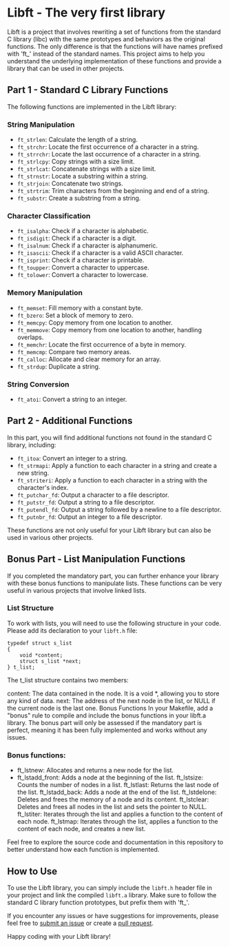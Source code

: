 # Libft - The very first library

Libft is a project that involves rewriting a set of functions from the standard C library (libc) with the same prototypes and behaviors as the original functions. The only difference is that the functions will have names prefixed with 'ft_' instead of the standard names. This project aims to help you understand the underlying implementation of these functions and provide a library that can be used in other projects.

## Part 1 - Standard C Library Functions

The following functions are implemented in the Libft library:

### String Manipulation
- `ft_strlen`: Calculate the length of a string.
- `ft_strchr`: Locate the first occurrence of a character in a string.
- `ft_strrchr`: Locate the last occurrence of a character in a string.
- `ft_strlcpy`: Copy strings with a size limit.
- `ft_strlcat`: Concatenate strings with a size limit.
- `ft_strnstr`: Locate a substring within a string.
- `ft_strjoin`: Concatenate two strings.
- `ft_strtrim`: Trim characters from the beginning and end of a string.
- `ft_substr`: Create a substring from a string.

### Character Classification
- `ft_isalpha`: Check if a character is alphabetic.
- `ft_isdigit`: Check if a character is a digit.
- `ft_isalnum`: Check if a character is alphanumeric.
- `ft_isascii`: Check if a character is a valid ASCII character.
- `ft_isprint`: Check if a character is printable.
- `ft_toupper`: Convert a character to uppercase.
- `ft_tolower`: Convert a character to lowercase.

### Memory Manipulation
- `ft_memset`: Fill memory with a constant byte.
- `ft_bzero`: Set a block of memory to zero.
- `ft_memcpy`: Copy memory from one location to another.
- `ft_memmove`: Copy memory from one location to another, handling overlaps.
- `ft_memchr`: Locate the first occurrence of a byte in memory.
- `ft_memcmp`: Compare two memory areas.
- `ft_calloc`: Allocate and clear memory for an array.
- `ft_strdup`: Duplicate a string.

### String Conversion
- `ft_atoi`: Convert a string to an integer.

## Part 2 - Additional Functions

In this part, you will find additional functions not found in the standard C library, including:

- `ft_itoa`: Convert an integer to a string.
- `ft_strmapi`: Apply a function to each character in a string and create a new string.
- `ft_striteri`: Apply a function to each character in a string with the character's index.
- `ft_putchar_fd`: Output a character to a file descriptor.
- `ft_putstr_fd`: Output a string to a file descriptor.
- `ft_putendl_fd`: Output a string followed by a newline to a file descriptor.
- `ft_putnbr_fd`: Output an integer to a file descriptor.

These functions are not only useful for your Libft library but can also be used in various other projects.

## Bonus Part - List Manipulation Functions

If you completed the mandatory part, you can further enhance your library with these bonus functions to manipulate lists. These functions can be very useful in various projects that involve linked lists.

### List Structure

To work with lists, you will need to use the following structure in your code. Please add its declaration to your `libft.h` file:

```
typedef struct s_list
{
    void *content;
    struct s_list *next;
} t_list;
```

The t_list structure contains two members:

content: The data contained in the node. It is a void *, allowing you to store any kind of data.
next: The address of the next node in the list, or NULL if the current node is the last one.
Bonus Functions
In your Makefile, add a "bonus" rule to compile and include the bonus functions in your libft.a library. The bonus part will only be assessed if the mandatory part is perfect, meaning it has been fully implemented and works without any issues.

### Bonus functions:

- ft_lstnew: Allocates and returns a new node for the list.
- ft_lstadd_front: Adds a node at the beginning of the list.
ft_lstsize: Counts the number of nodes in a list.
ft_lstlast: Returns the last node of the list.
ft_lstadd_back: Adds a node at the end of the list.
ft_lstdelone: Deletes and frees the memory of a node and its content.
ft_lstclear: Deletes and frees all nodes in the list and sets the pointer to NULL.
ft_lstiter: Iterates through the list and applies a function to the content of each node.
ft_lstmap: Iterates through the list, applies a function to the content of each node, and creates a new list.


Feel free to explore the source code and documentation in this repository to better understand how each function is implemented.

## How to Use

To use the Libft library, you can simply include the `libft.h` header file in your project and link the compiled `libft.a` library. Make sure to follow the standard C library function prototypes, but prefix them with 'ft_'.

If you encounter any issues or have suggestions for improvements, please feel free to [submit an issue](https://github.com/Vanessa-BV/Libft/issues) or create a [pull request](https://github.com/Vanessa-BV/Libft/pulls).

Happy coding with your Libft library!
